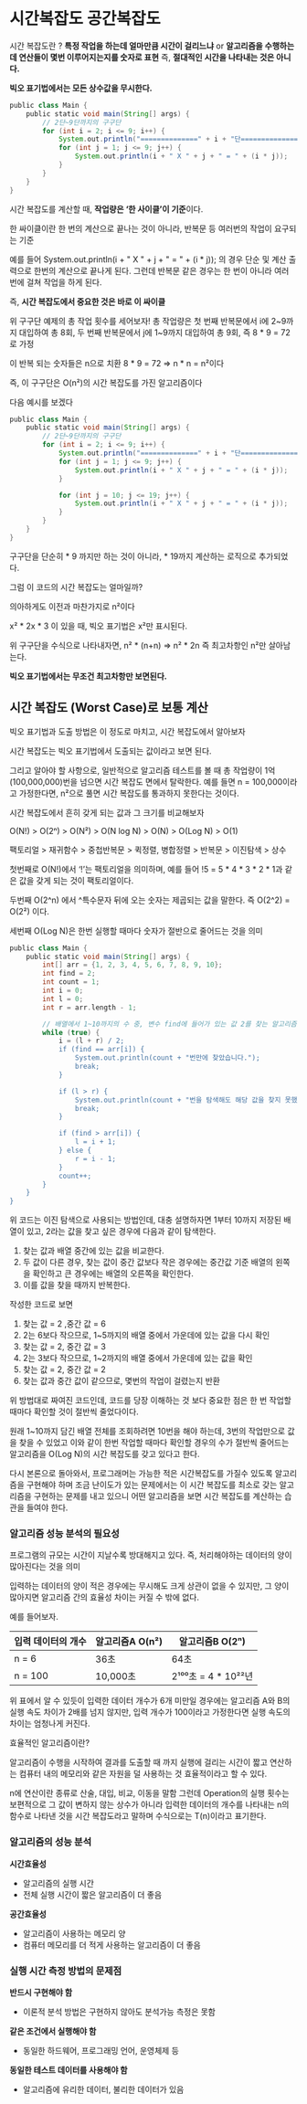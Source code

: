 # 시간복잡도 공간복잡도

시간 복잡도란 ? **특정 작업을 하는데 얼마만큼 시간이 걸리느냐** or **알고리즘을 수행하는 데 연산들이 몇번 이루어지는지를 숫자로 표현** 즉, **절대적인 시간을 나타내는 것은 아니다.**

**빅오 표기법에서는 모든 상수값을 무시한다.**

```groovy
public class Main {
    public static void main(String[] args) {
        // 2단~9단까지의 구구단
        for (int i = 2; i <= 9; i++) {
            System.out.println("==============" + i + "단==============");
            for (int j = 1; j <= 9; j++) {
                System.out.println(i + " X " + j + " = " + (i * j));
            }
        }
    }
}
```

시간 복잡도를 계산할 때, **작업량은 ‘한 사이클’이 기준**이다.

한 싸이클이란 한 번의 계산으로 끝나는 것이 아니라, 반복문 등 여러번의 작업이 요구되는 기준

예를 들어 System.out.println(i + " X " + j + " = " + (i * j)); 의 경우 단순 및 계산 출력으로 한번의 계산으로 끝나게 된다. 그런데 반복문 같은 경우는 한 번이 아니라 여러 번에 걸쳐 작업을 하게 된다.

즉, **시간 복잡도에서 중요한 것은 바로 이 싸이클**

위 구구단 예제의 총 작업 횟수를 세어보자! 총 작업량은 첫 번째 반복문에서 i에 2~9까지 대입하여 총 8회, 두 번째 반복문에서 j에 1~9까지 대입하여 총 9회, 즉 8 * 9 = 72로 가정

이 반복 되는 숫자들은 n으로 치환 8 * 9 = 72 ⇒ n * n = n²이다

즉, 이 구구단은 O(n²)의 시간 복잡도를 가진 알고리즘이다

다음 예시를 보겠다

```groovy
public class Main {
    public static void main(String[] args) {
        // 2단~9단까지의 구구단
        for (int i = 2; i <= 9; i++) {
            System.out.println("==============" + i + "단==============");
            for (int j = 1; j <= 9; j++) {
                System.out.println(i + " X " + j + " = " + (i * j));
            }

            for (int j = 10; j <= 19; j++) {
                System.out.println(i + " X " + j + " = " + (i * j));
            }
        }
    }
}
```

구구단을 단순히 * 9 까지만 하는 것이 아니라, * 19까지 계산하는 로직으로 추가되었다.

그럼 이 코드의 시간 복잡도는 얼마일까?

의아하게도 이전과 마찬가지로 n²이다

x² * 2x * 3 이 있을 때, 빅오 표기법은 x²만 표시된다.

위 구구단을 수식으로 나타내자면, n² * (n+n) ⇒ n² * 2n 즉 최고차항인 n²만 살아남는다.

**빅오 표기법에서는 무조건 최고차항만 보면된다.**

## 시간 복잡도 (Worst Case)로 보통 계산

빅오 표기법과 도출 방법은 이 정도로 마치고, 시간 복잡도에서 알아보자

시간 복잡도는 빅오 표기법에서 도출되는 값이라고 보면 된다.

그리고 알아야 할 사항으로, 일반적으로 알고리즘 테스트를 볼 때 총 작업량이 1억(100,000,000)번을 넘으면 시간 복잡도 면에서 탈락한다. 예를 들면 n = 100,000이라고 가정한다면, n²으로 풀면 시간 복잡도를 통과하지 못한다는 것이다.

시간 복잡도에서 흔히 갖게 되는 값과 그 크기를 비교해보자

O(N!) > O(2ⁿ) > O(N²) > O(N log N) > O(N) > O(Log N) >  O(1)

팩토리얼 > 재귀함수 > 중첩반복문 > 퀵정렬,  병합정렬 > 반복문 > 이진탐색 > 상수

첫번째로 O(N!)에서 ‘!’는 팩토리얼을 의미하며, 예를 들어 !5 = 5 * 4 * 3 * 2 * 1과 같은 값을 갖게 되는 것이 팩토리얼이다.

두번째 O(2^n) 에서 ^특수문자 뒤에 오는 숫자는 제곱되는 값을 말한다. 즉 O(2^2) = O(2²) 이다.

세번째 O(Log N)은 한번 실행할 때마다 숫자가 절반으로 줄어드는 것을 의미

```groovy
public class Main {
    public static void main(String[] args) {
        int[] arr = {1, 2, 3, 4, 5, 6, 7, 8, 9, 10};
        int find = 2;
        int count = 1;
        int i = 0;
        int l = 0;
        int r = arr.length - 1;

        // 배열에서 1~10까지의 수 중, 변수 find에 들어가 있는 값 2를 찾는 알고리즘
        while (true) {
            i = (l + r) / 2;
            if (find == arr[i]) {
                System.out.println(count + "번만에 찾았습니다.");
                break;
            }

            if (l > r) {
                System.out.println(count + "번을 탐색해도 해당 값을 찾지 못했습니다.");
                break;
            }

            if (find > arr[i]) {
                l = i + 1;
            } else {
                r = i - 1;
            }
            count++;
        }
    }
}
```

위 코드는 이진 탐색으로 사용되는 방법인데, 대충 설명하자면 1부터 10까지 저장된 배열이 있고, 2라는 값을 찾고 싶은 경우에 다음과 같이 탐색한다.

1. 찾는 값과 배열 중간에 있는 값을 비교한다.
2. 두 값이 다른 경우, 찾는 값이 중간 값보다 작은 경우에는 중간값 기준 배열의 왼쪽을 확인하고 큰 경우에는 배열의 오른쪽을 확인한다.
3. 이를 값을 찾을 때까지 반복한다.

작성한 코드로 보면

1. 찾는 값 = 2 ,중간 값 = 6
2. 2는 6보다 작으므로, 1~5까지의 배열 중에서 가운데에 있는 값을 다시 확인
3. 찾는 값 = 2, 중간 값 = 3
4. 2는 3보다 작으므로, 1~2까지의 배열 중에서 가운데에 있는 값을 확인
5. 찾는 값 = 2, 중간 값 = 2
6. 찾는 값과 중간 값이 같으므로, 몇번의 작업이 걸렸는지 반환

위 방법대로 짜여진 코드인데, 코드를 당장 이해하는 것 보다 중요한 점은 한 번 작업할 때마다 확인할 것이 절반씩 줄었다이다.

원래 1~10까지 담긴 배열 전체를 조회하려면 10번을 해야 하는데, 3번의 작업만으로 값을 찾을 수 있었고 이와 같이 한번 작업할 때마다 확인할 경우의 수가 절반씩 줄어드는 알고리즘을 O(Log N)의 시간 복잡도를 갖고 있다고 한다.

다시 본론으로 돌아와서, 프로그래머는 가능한 적은 시간복잡도를 가질수 있도록 알고리즘을 구현해야 하며 조금 난이도가 있는 문제에서는 이 시간 복잡도를 최소로 갖는 알고리즘을 구현하는 문제를 내고 있으니 어떤 알고리즘을 보면 시간 복잡도를 계산하는 습관을 들여야 한다.

### 알고리즘 성능 분석의 필요성

프로그램의 규모는 시간이 지날수록 방대해지고 있다. 즉, 처리해야하는 데이터의 양이 많아진다는 것을 의미

입력하는 데이터의 양이 적은 경우에는 무시해도 크게 상관이 없을 수 있지만, 그 양이 많아지면 알고리즘 간의 효율성 차이는 커질 수 밖에 없다.

예를 들어보자.

| 입력 데이터의 개수 | 알고리즘A O(n²) | 알고리즘B O(2ⁿ) |
| --- | --- | --- |
| n = 6 | 36초 | 64초 |
| n = 100 | 10,000초 | 2¹⁰⁰초 = 4 * 10²²년 |

위 표에서 알 수 있듯이 입력한 데이터 개수가 6개 미만일 경우에는 알고리즘 A와 B의 실행 속도 차이가 2배를 넘지 않지만, 입력 개수가 100이라고 가정한다면 실행 속도의 차이는 엄청나게 커진다.

효율적인 알고리즘이란?

알고리즘이 수행을 시작하여 결과를 도출할 때 까지 실행에 걸리는 시간이 짧고 연산하는 컴퓨터 내의 메모리와 같은 자원을 덜 사용하는 것 효율적이라고 할 수 있다.

n에 연산이란 종류로 산술, 대입, 비교, 이동을 말함 그런데 Operation의 실행 횟수는 보편적으로 그 값이 변하지 않는 상수가 아니라 입력한 데이터의 개수를 나타내는 n의 함수로 나타낸 것을 시간 복잡도라고 말하며 수식으로는 T(n)이라고 표기한다.

### 알고리즘의 성능 분석

**시간효율성**

- 알고리즘의 실행 시간
- 전체 실행 시간이 짧은 알고리즘이 더 좋음

**공간효율성**

- 알고리즘이 사용하는 메모리 양
- 컴퓨터 메모리를 더 적게 사용하는 알고리즘이 더 좋음

### 실행 시간 측정 방법의 문제점

**반드시 구현해야 함**

- 이론적 분석 방법은 구현하지 않아도 분석가능 측정은 못함

**같은 조건에서 실행해야 함**

- 동일한 하드웨어, 프로그래밍 언어, 운영체제 등

**동일한 테스트 데이터를 사용해야 함**

- 알고리즘에 유리한 데이터, 불리한 데이터가 있음

